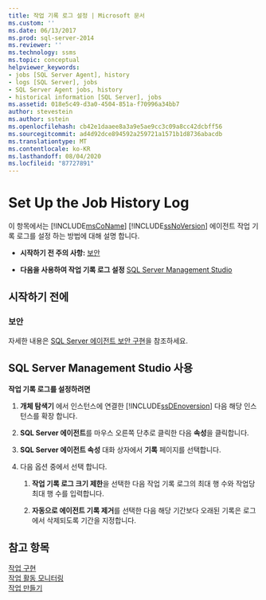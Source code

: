 ```yaml
---
title: 작업 기록 로그 설정 | Microsoft 문서
ms.custom: ''
ms.date: 06/13/2017
ms.prod: sql-server-2014
ms.reviewer: ''
ms.technology: ssms
ms.topic: conceptual
helpviewer_keywords:
- jobs [SQL Server Agent], history
- logs [SQL Server], jobs
- SQL Server Agent jobs, history
- historical information [SQL Server], jobs
ms.assetid: 018e5c49-d3a0-4504-851a-f70996a34bb7
author: stevestein
ms.author: sstein
ms.openlocfilehash: cb42e1daaee8a3a9e5ae9cc3c09a8cc42dcbff56
ms.sourcegitcommit: ad4d92dce894592a259721a1571b1d8736abacdb
ms.translationtype: MT
ms.contentlocale: ko-KR
ms.lasthandoff: 08/04/2020
ms.locfileid: "87727891"
---
```

# <a name="set-up-the-job-history-log"></a>Set Up the Job History Log
  이 항목에서는 [!INCLUDE[msCoName](../../includes/msconame-md.md)] [!INCLUDE[ssNoVersion](../../includes/ssnoversion-md.md)] 에이전트 작업 기록 로그를 설정 하는 방법에 대해 설명 합니다.  
  
-   **시작하기 전 주의 사항:**  [보안](#Security)  
  
-   **다음을 사용하여 작업 기록 로그 설정**  [SQL Server Management Studio](#SSMS)  
  
##  <a name="before-you-begin"></a><a name="BeforeYouBegin"></a> 시작하기 전에  
  
###  <a name="security"></a><a name="Security"></a> 보안  
 자세한 내용은 [SQL Server 에이전트 보안 구현](implement-sql-server-agent-security.md)을 참조하세요.  
  
##  <a name="using-sql-server-management-studio"></a><a name="SSMS"></a> SQL Server Management Studio 사용  
 **작업 기록 로그를 설정하려면**  
  
1.  **개체 탐색기** 에서 인스턴스에 연결한 [!INCLUDE[ssDEnoversion](../../includes/ssdenoversion-md.md)] 다음 해당 인스턴스를 확장 합니다.  
  
2.  **SQL Server 에이전트**를 마우스 오른쪽 단추로 클릭한 다음 **속성**을 클릭합니다.  
  
3.  **SQL Server 에이전트 속성** 대화 상자에서 **기록** 페이지를 선택합니다.  
  
4.  다음 옵션 중에서 선택 합니다.  
  
    1.  **작업 기록 로그 크기 제한**을 선택한 다음 작업 기록 로그의 최대 행 수와 작업당 최대 행 수를 입력합니다.  
  
    2.  **자동으로 에이전트 기록 제거**를 선택한 다음 해당 기간보다 오래된 기록은 로그에서 삭제되도록 기간을 지정합니다.  
  
## <a name="see-also"></a>참고 항목  
 [작업 구현](implement-jobs.md)   
 [작업 활동 모니터링](monitor-job-activity.md)   
 [작업 만들기](create-jobs.md)  
  
  

